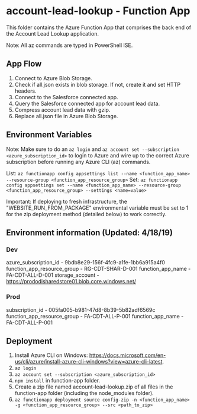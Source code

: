 # account-lead-lookup - Function App
This folder contains the Azure Function App that comprises the back end of the Account Lead Lookup application.

Note: All az commands are typed in PowerShell ISE.

## App Flow
1. Connect to Azure Blob Storage.
2. Check if all.json exists in blob storage. If not, create it and set HTTP headers.
3. Connect to the Salesforce connected app.
4. Query the Salesforce connected app for account lead data.
5. Compress account lead data with gzip.
6. Replace all.json file in Azure Blob Storage.

## Environment Variables
Note: Make sure to do an `az login` and `az account set --subscription <azure_subscription_id>` to login to Azure and wire up to the correct Azure subscription before running any Azure CLI (az) commands.

List: `az functionapp config appsettings list --name <function_app_name> --resource-group <function_app_resource_group>`
Set: `az functionapp config appsettings set --name <function_app_name> --resource-group <function_app_resource_group> --settings <name=value>`

Important: If deploying to fresh infrastructure, the "WEBSITE_RUN_FROM_PACKAGE" environmental variable must be set to 1 for the zip deployment method (detailed below) to work correctly.

## Environment information (Updated: 4/18/19)
### Dev
azure_subscription_id - 9bdb8e29-156f-4fc9-a1fe-1bb6a915a4f0
function_app_resource_group - RG-CDT-SHAR-D-001
function_app_name - FA-CDT-ALL-D-001
storage_account - https://prododisharedstore01.blob.core.windows.net/

### Prod
subscription_id - 005fa005-b981-47d8-8b39-5b82adf6569c
function_app_resource_group - FA-CDT-ALL-P-001
function_app_name - FA-CDT-ALL-P-001

## Deployment
1. Install Azure CLI on Windows:  https://docs.microsoft.com/en-us/cli/azure/install-azure-cli-windows?view=azure-cli-latest.
2. `az login`
3. `az account set --subscription <azure_subscription_id>`
4. `npm install` in function-app folder.
5. Create a zip file named account-lead-lookup.zip of all files in the function-app folder (including the node_modules folder).
6. `az functionapp deployment source config-zip -n <function_app_name> -g <function_app_resource_group> --src <path_to_zip>`
